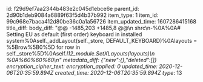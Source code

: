 id: f29d9ef7aa2344b483e2c045d1ebce6e
parent_id: 2d90b1deb9084a6889f63f5d4b37b992
item_type: 1
item_id: 99c968e7baca412d80be36c0a1a56726
item_updated_time: 1607286415168
title_diff: 
body_diff: "@@ -1485,203 +1485,8 @@\n shrc\n-%0A%0A# Setting EU as default (first order) keyboard in installed system%0Aself._addLayout(self._store, DEFAULT_KEYBOARD)%0Alayouts = %5Brow%5B0%5D for row in self._store%5D%0Aself._l12_module.SetXLayouts(layouts)\n %0A%60%60%60\n"
metadata_diff: {"new":{},"deleted":[]}
encryption_cipher_text: 
encryption_applied: 0
updated_time: 2020-12-06T20:35:59.894Z
created_time: 2020-12-06T20:35:59.894Z
type_: 13